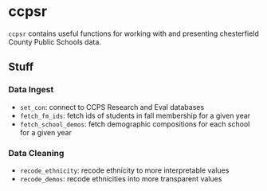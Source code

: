 
# ccpsr

`ccpsr` contains useful functions for working with and presenting
chesterfield County Public Schools data.

## Stuff

### Data Ingest

  - `set_con`: connect to CCPS Research and Eval databases
  - `fetch_fm_ids`: fetch ids of students in fall membership for a given
    year
  - `fetch_school_demos`: fetch demographic compositions for each school
    for a given year

### Data Cleaning

  - `recode_ethnicity`: recode ethnicity to more interpretable values
  - `recode_demos`: recode ethnicities into more transparent values

